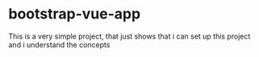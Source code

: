 # bootstrap-vue-app

This is a very simple project, that just shows that i can set up this project and i understand the concepts
